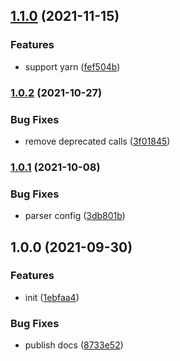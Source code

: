 ## [1.1.0](https://github.com/CyanSalt/twinkle-cli/compare/v1.0.2...v1.1.0) (2021-11-15)


### Features

* support yarn ([fef504b](https://github.com/CyanSalt/twinkle-cli/commit/fef504ba841af6cbccbfc67138602f7f0d40b633))

### [1.0.2](https://github.com/CyanSalt/twinkle-cli/compare/1.0.1...v1.0.2) (2021-10-27)


### Bug Fixes

* remove deprecated calls ([3f01845](https://github.com/CyanSalt/twinkle-cli/commit/3f01845555952ad8afbc1c4afe45895bd5f3d6c8))

### [1.0.1](https://github.com/CyanSalt/twinkle-cli/compare/1.0.0...1.0.1) (2021-10-08)


### Bug Fixes

* parser config ([3db801b](https://github.com/CyanSalt/twinkle-cli/commit/3db801b7cca578937ee8dd166acc0e8de0bd9668))

## 1.0.0 (2021-09-30)


### Features

* init ([1ebfaa4](https://github.com/CyanSalt/twinkle-cli/commit/1ebfaa4d0acc5b5479da726361e97caf41220016))


### Bug Fixes

* publish docs ([8733e52](https://github.com/CyanSalt/twinkle-cli/commit/8733e52b1957d33b37ee8ac974e330fc6ec436fa))

